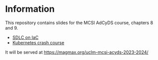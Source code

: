 # Information

This repository contains slides for the MCSI AdCyDS course, chapters 8 and 9.

- [SDLC on IaC](IaC.html)
- [Kubernetes crash course](K8s.html)


It will be served at https://magmax.org/uclm-mcsi-acyds-2023-2024/

